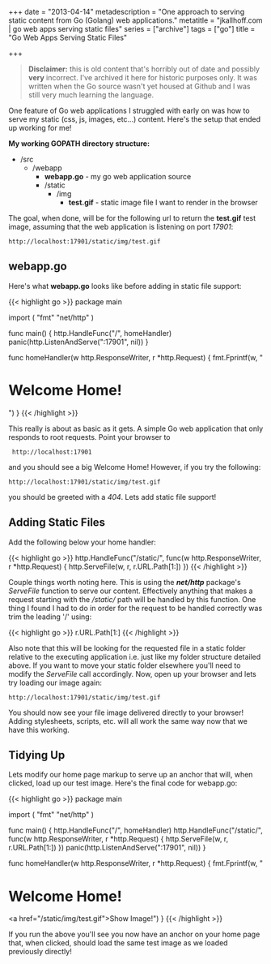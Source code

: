 +++
date = "2013-04-14"
metadescription = "One approach to serving static content from Go (Golang) web applications."
metatitle = "jkallhoff.com | go web apps serving static files"
series = ["archive"]
tags = ["go"]
title = "Go Web Apps Serving Static Files"

+++

> **Disclaimer:** this is old content that's horribly out of date and possibly **very** incorrect. I've archived it here for historic purposes only. It was written when the Go source wasn't yet housed at Github and I was still very much learning the language.

One feature of Go web applications I struggled with early on was how to serve my static (css, js, images, etc...) content. Here's the setup that ended up working for me!<!--more-->

**My working GOPATH directory structure:**

*   /src 
    *   /webapp 
        *   **webapp.go** - my go web application source
        *   /static 
            *   /img 
                *   **test.gif** - static image file I want to render in the browser

The goal, when done, will be for the following url to return the **test.gif** test image, assuming that the web application is listening on port *17901*:

    http://localhost:17901/static/img/test.gif
    

## webapp.go

Here's what **webapp.go** looks like before adding in static file support:

{{< highlight go >}}
package main

import (
    "fmt"
    "net/http"
)

func main() {
    http.HandleFunc("/", homeHandler)
    panic(http.ListenAndServe(":17901", nil))
}

func homeHandler(w http.ResponseWriter, r *http.Request) {
    fmt.Fprintf(w, "<html><head></head><body><h1>Welcome Home!</h1></body></html>")
}
{{< /highlight >}}
    

This really is about as basic as it gets. A simple Go web application that only responds to root requests. Point your browser to

     http://localhost:17901 
    

and you should see a big Welcome Home! However, if you try the following:

    http://localhost:17901/static/img/test.gif
    

you should be greeted with a *404*. Lets add static file support!

## Adding Static Files

Add the following below your home handler:

{{< highlight go >}}
http.HandleFunc("/static/", func(w http.ResponseWriter, r *http.Request) {
    http.ServeFile(w, r, r.URL.Path[1:])
})
{{< /highlight >}}

Couple things worth noting here. This is using the ***net/http*** package's *ServeFile* function to serve our content. Effectively anything that makes a request starting with the */static/* path will be handled by this function. One thing I found I had to do in order for the request to be handled correctly was trim the leading '/' using:

{{< highlight go >}}
r.URL.Path[1:]
{{< /highlight >}}

Also note that this will be looking for the requested file in a static folder relative to the executing application i.e. just like my folder structure detailed above. If you want to move your static folder elsewhere you'll need to modify the *ServeFile* call accordingly. Now, open up your browser and lets try loading our image again:

    http://localhost:17901/static/img/test.gif
    

You should now see your file image delivered directly to your browser! Adding stylesheets, scripts, etc. will all work the same way now that we have this working.

## Tidying Up

Lets modify our home page markup to serve up an anchor that will, when clicked, load up our test image. Here's the final code for webapp.go:

{{< highlight go >}}
package main

import (
    "fmt"
    "net/http"
)

func main() {
    http.HandleFunc("/", homeHandler)
    http.HandleFunc("/static/", func(w http.ResponseWriter, r *http.Request) {
        http.ServeFile(w, r, r.URL.Path[1:])
    })
    panic(http.ListenAndServe(":17901", nil))
}

func homeHandler(w http.ResponseWriter, r *http.Request) {
    fmt.Fprintf(w, "<html><head></head><body><h1>Welcome Home!</h1><a href=\"/static/img/test.gif\">Show Image!</a></body></html>")
}
{{< /highlight >}}

If you run the above you'll see you now have an anchor on your home page that, when clicked, should load the same test image as we loaded previously directly!